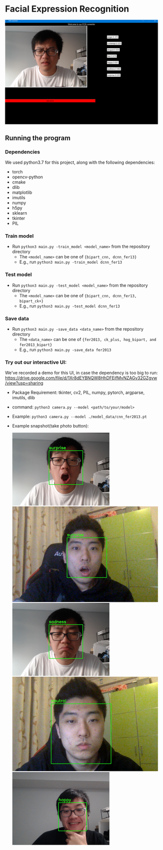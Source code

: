 # Facial Expression Recognition

  <img src="./result/camera_app_example.PNG" style="zoom:50%;" />

## Running the program

### Dependencies
We used python3.7 for this project, along with the following dependencies:
* torch
* opencv-python
* cmake
* dlib
* matplotlib
* imutils
* numpy
* h5py
* sklearn
* tkinter
* PIL

### Train model
* Run `python3 main.py -train_model <model_name>` from the repository directory
  * The `<model_name>` can be one of `{bipart_cnn, dcnn_fer13}`
  * E.g., run `python3 main.py -train_model dcnn_fer13`
  
### Test model
* Run `python3 main.py -test_model <model_name>` from the repository directory
  * The `<model_name>` can be one of `{bipart_cnn, dcnn_fer13, bipart_ck+}`
  * E.g., run `python3 main.py -test_model dcnn_fer13`

### Save data
* Run `python3 main.py -save_data <data_name>` from the repository directory
  * The `<data_name>` can be one of `{fer2013, ck_plus, hog_bipart, and fer2013_bipart}`
  * E.g., run `python3 main.py -save_data fer2013`
  
### Try out our interactive UI:
We've recorded a demo for this UI, in case the dependency is too big to run:
https://drive.google.com/file/d/1Xr8dEYBNQW8HhDFEjfMvNZAGv32GZgvw/view?usp=sharing


* Package Requirement: tkinter, cv2, PIL, numpy, pytorch, argparse, imutils, dlib

* command: `python3 camera.py --model <path/to/your/model>`

* Example: `python3 camera.py --model ./model_data/cnn_fer2013.pt`

* Example snapshot(take photo button):
  
  <img src="./result/surprise1.jpg" style="zoom:50%;" />

  <img src="./result/surprise2.jpg" style="zoom:50%;" />

  <img src="./result/sad.jpg" style="zoom:50%;" />
  
  <img src="./result/neutral1.jpg" style="zoom:50%;" />
  
  <img src="./result/happy.jpg" style="zoom:50%;" />
